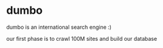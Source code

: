 # dumbo
dumbo is an international search engine :)

our first phase is to crawl 100M sites and build our database

  
